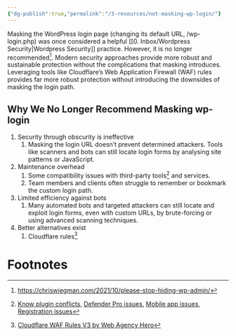 ```yaml
---
{"dg-publish":true,"permalink":"/3-resources/not-masking-wp-login/"}
---
```


Masking the WordPress login page (changing its default URL, /wp-login.php) was once considered a helpful [[0. Inbox/Wordpress Security\|Wordpress Security]] practice. However, it is no longer recommended[^1]. Modern security approaches provide more robust and sustainable protection without the complications that masking introduces. Leveraging tools like Cloudflare’s Web Application Firewall (WAF) rules provides far more robust protection without introducing the downsides of masking the login path.
## Why We No Longer Recommend Masking wp-login
1. Security through obscurity is ineffective 
	1. Masking the login URL doesn’t prevent determined attackers. Tools like scanners and bots can still locate login forms by analysing site patterns or JavaScript.
2. Maintenance overhead
	1. Some compatibility issues with third-party tools[^2] and services.
	2. Team members and clients often struggle to remember or bookmark the custom login path.
3. Limited efficiency against bots
	1. Many automated bots and targeted attackers can still locate and exploit login forms, even with custom URLs, by brute-forcing or using advanced scanning techniques.
4. Better alternatives exist
	1. Cloudflare rules[^3]


# Footnotes

[^1]: https://chriswiegman.com/2021/10/please-stop-hiding-wp-admin/
[^2]: [Know plugin conflicts](https://apps.wordpress.com/support/mobile/login-signup/known-plugin-conflicts/?utm_source=chatgpt.com), [Defender Pro issues](https://wordpress.org/support/topic/masking-url-login-causing-registration-problem/?utm_source=chatgpt.com), [Mobile app issues](https://apps.wordpress.com/support/mobile/login-signup/known-plugin-conflicts/), [Registration issues](https://wordpress.org/support/topic/masking-url-login-causing-registration-problem/?utm_source=chatgpt.com)
[^3]: [Cloudflare WAF Rules V3 by Web Agency Hero](https://webagencyhero.com/cloudflare-waf-rules-v3/)